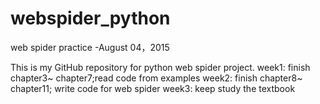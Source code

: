 # webspider_python
web spider practice -August 04，2015

This is my GitHub repository for python web spider project.
week1: finish chapter3~ chapter7;read code from examples
week2: finish chapter8~ chapter11; write code for web spider
week3: keep study the textbook
